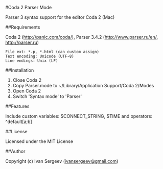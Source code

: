 #Coda 2 Parser Mode


Parser 3 syntax support for the editor Coda 2 (Mac)

##Requirements

Coda 2 (http://panic.com/coda/), Parser 3.4.2 (http://www.parser.ru/en/, http://parser.ru)

	File ext: *.p, *.html (can custom assign)
	Text encoding: Unicode (UTF-8)
	Line endings: Unix (LF)

##Installation

1. Close Coda 2
2. Copy Parser.mode to ~/Library/Application Support/Coda 2/Modes
3. Open Coda 2
4. Switch 'Syntax mode' to 'Parser'

##Features

Include custom variables: $CONNECT_STRING, $TIME
and operators: ^default[a;b]

##License

Licensed under the MIT License

##Author

Copyright (c) Ivan Sergeev (ivansergeev@gmail.com)